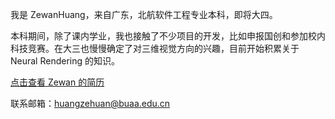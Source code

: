 我是 ZewanHuang，来自广东，北航软件工程专业本科，即将大四。

本科期间，除了课内学业，我也接触了不少项目的开发，比如申报国创和参加校内科技竞赛。在大三也慢慢确定了对三维视觉方向的兴趣，目前开始积累关于 Neural Rendering 的知识。

<a href="/file/Resume.pdf" target="_blank">点击查看 Zewan 的简历</a>

联系邮箱：<a href="mailto:huangzehuan@buaa.edu.cn">huangzehuan@buaa.edu.cn</a>